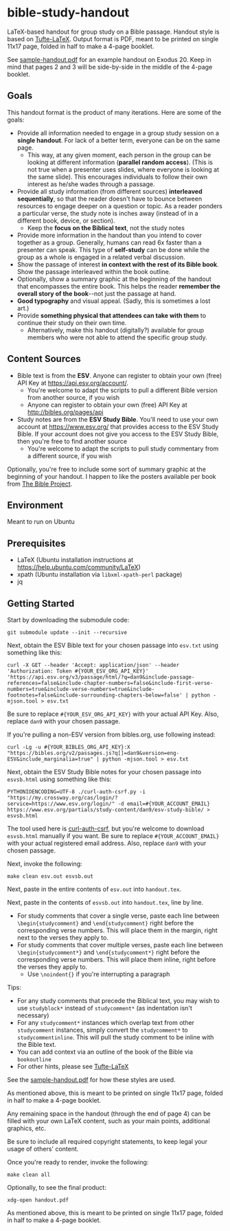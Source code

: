 # bible-study-handout
LaTeX-based handout for group study on a Bible passage.  Handout style is based on [Tufte-LaTeX](https://github.com/Tufte-LaTeX/tufte-latex).  Output format is PDF, meant to be printed on single 11x17 page, folded in half to make a 4-page booklet.

See [sample-handout.pdf](sample-handout.pdf) for an example handout on Exodus 20.  Keep in mind that pages 2 and 3 will be side-by-side in the middle of the 4-page booklet.

## Goals
This handout format is the product of many iterations.  Here are some of the goals:

* Provide all information needed to engage in a group study session on a **single handout**.  For lack of a better term, everyone can be on the same page.
  * This way, at any given moment, each person in the group can be looking at different information (**parallel random access**).  (This is not true when a presenter uses slides, where everyone is looking at the same slide).  This encourages individuals to follow their own interest as he/she wades through a passage.
* Provide all study information (from different sources) **interleaved sequentially**, so that the reader doesn't have to bounce between resources to engage deeper on a question or topic.  As a reader ponders a particular verse, the study note is inches away (instead of in a different book, device, or section).
  * Keep the **focus on the Biblical text**, not the study notes
* Provide more information in the handout than you intend to cover together as a group.  Generally, humans can read 6x faster than a presenter can speak.  This type of **self-study** can be done while the group as a whole is engaged in a related verbal discussion.
* Show the passage of interest **in context with the rest of its Bible book**.  Show the passage interleaved within the book outline.
* Optionally, show a summary graphic at the beginning of the handout that encompasses the entire book.  This helps the reader **remember the overall story of the book**--not just the passage at hand.
* **Good typography** and visual appeal.  (Sadly, this is sometimes a lost art.)
* Provide **something physical that attendees can take with them** to continue their study on their own time.
  * Alternatively, make this handout (digitally?) available for group members who were not able to attend the specific group study.

## Content Sources
* Bible text is from the **ESV**.  Anyone can register to obtain your own (free) API Key at https://api.esv.org/account/.
    * You're welcome to adapt the scripts to pull a different Bible version from another source, if you wish
    * Anyone can register to obtain your own (free) API Key at http://bibles.org/pages/api
* Study notes are from the **ESV Study Bible**.  You'll need to use your own account at https://www.esv.org/ that provides access to the ESV Study Bible.  If your account does not give you access to the ESV Study Bible, then you're free to find another source
    * You're welcome to adapt the scripts to pull study commentary from a different source, if you wish

Optionally, you're free to include some sort of summary graphic at the beginning of your handout.  I happen to like the posters available per book from [The Bible Project](https://thebibleproject.com/explore/).

## Environment
Meant to run on Ubuntu

## Prerequisites
* LaTeX (Ubuntu installation instructions at https://help.ubuntu.com/community/LaTeX)
* xpath (Ubuntu installation via `libxml-xpath-perl` package)
* jq

## Getting Started
Start by downloading the submodule code:
```
git submodule update --init --recursive
```

Next, obtain the ESV Bible text for your chosen passage into `esv.txt` using something like this:
```
curl -X GET --header 'Accept: application/json' --header 'Authorization: Token #{YOUR_ESV_ORG_API_KEY}' 'https://api.esv.org/v3/passage/html/?q=dan9&include-passage-references=false&include-chapter-numbers=false&include-first-verse-numbers=true&include-verse-numbers=true&include-footnotes=false&include-surrounding-chapters-below=false' | python -mjson.tool > esv.txt
```
Be sure to replace `#{YOUR_ESV_ORG_API_KEY}` with your actual API Key.  Also, replace `dan9` with your chosen passage.

If you're pulling a non-ESV version from bibles.org, use following instead:
```
curl -Lg -u #{YOUR_BIBLES_ORG_API_KEY}:X "https://bibles.org/v2/passages.js?q[]=dan9&version=eng-ESV&include_marginalia=true" | python -mjson.tool > esv.txt
```

Next, obtain the ESV Study Bible notes for your chosen passage into `esvsb.html` using something like this:
```
PYTHONIOENCODING=UTF-8 ./curl-auth-csrf.py -i "https://my.crossway.org/cas/login/?service=https://www.esv.org/login/" -d email=#{YOUR_ACCOUNT_EMAIL} https://www.esv.org/partials/study-content/dan9/esv-study-bible/ > esvsb.html
```
The tool used here is [curl-auth-csrf](https://github.com/JElchison/curl-auth-csrf), but you're welcome to download `esvsb.html` manually if you want.  Be sure to replace `#{YOUR_ACCOUNT_EMAIL}` with your actual registered email address.  Also, replace `dan9` with your chosen passage.

Next, invoke the following:
```
make clean esv.out esvsb.out
```

Next, paste in the entire contents of `esv.out` into `handout.tex`.

Next, paste in the contents of `esvsb.out` into `handout.tex`, line by line.
* For study comments that cover a single verse, paste each line between `\begin{studycomment}` and `\end{studycomment}` right before the corresponding verse numbers.  This will place them in the margin, right next to the verses they apply to.
* For study comments that cover multiple verses, paste each line between `\begin{studycomment*}` and `\end{studycomment*}` right before the corresponding verse numbers.  This will place them inline, right before the verses they apply to.
  * Use `\noindent{}` if you're interrupting a paragraph

Tips:
* For any study comments that precede the Biblical text, you may wish to use `studyblock*` instead of `studycomment*` (as indentation isn't necessary)
* For any `studycomment*` instances which overlap text from other `studycomment` instances, simply convert the `studycomment*` to `studycommentinline`.  This will pull the study comment to be inline with the Bible text.
* You can add context via an outline of the book of the Bible via `bookoutline`
* For other hints, please see [Tufte-LaTeX](https://github.com/Tufte-LaTeX/tufte-latex)

See the [sample-handout.pdf](sample-handout.pdf) for how these styles are used.

As mentioned above, this is meant to be printed on single 11x17 page, folded in half to make a 4-page booklet.

Any remaining space in the handout (through the end of page 4) can be filled with your own LaTeX content, such as your main points, additional graphics, etc.

Be sure to include all required copyright statements, to keep legal your usage of others' content.

Once you're ready to render, invoke the following:
```
make clean all
```

Optionally, to see the final product:
```
xdg-open handout.pdf
```
As mentioned above, this is meant to be printed on single 11x17 page, folded in half to make a 4-page booklet.
